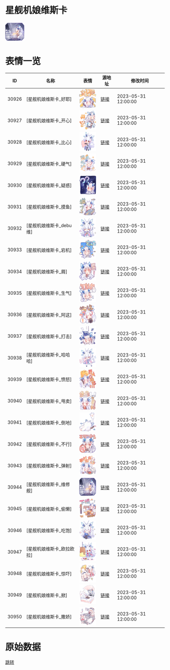 # 星舰机娘维斯卡

<img src="./cover.png" height="60" alt="cover" />

# 表情一览

|ID|名称|表情|源地址|修改时间|
|----|----|----|----|----|
|30926|[星舰机娘维斯卡_好耶]|<img src="./pic/030926_%5B星舰机娘维斯卡_好耶%5D.png" height="60" alt="好耶"/>|[链接](https://i0.hdslb.com/bfs/garb/092cf58b16120b7e0d595b8a21a97fb67da0e1a1.png)|2023-05-31 12:00:00|
|30927|[星舰机娘维斯卡_开心]|<img src="./pic/030927_%5B星舰机娘维斯卡_开心%5D.png" height="60" alt="开心"/>|[链接](https://i0.hdslb.com/bfs/garb/595935f85fd6219c3d3af4a1ca9e2321be71c41a.png)|2023-05-31 12:00:00|
|30928|[星舰机娘维斯卡_比心]|<img src="./pic/030928_%5B星舰机娘维斯卡_比心%5D.png" height="60" alt="比心"/>|[链接](https://i0.hdslb.com/bfs/garb/dd9fa85d8f5b861673c3eb954e9625fe9b75b1e8.png)|2023-05-31 12:00:00|
|30929|[星舰机娘维斯卡_硬气]|<img src="./pic/030929_%5B星舰机娘维斯卡_硬气%5D.png" height="60" alt="硬气"/>|[链接](https://i0.hdslb.com/bfs/garb/cd31e82d39e0dbfc0dd21095b8b1ad223e96f489.png)|2023-05-31 12:00:00|
|30930|[星舰机娘维斯卡_疑惑]|<img src="./pic/030930_%5B星舰机娘维斯卡_疑惑%5D.png" height="60" alt="疑惑"/>|[链接](https://i0.hdslb.com/bfs/garb/f8f57b3548b80a18b5b849728e2c223108ced19b.png)|2023-05-31 12:00:00|
|30931|[星舰机娘维斯卡_摸鱼]|<img src="./pic/030931_%5B星舰机娘维斯卡_摸鱼%5D.png" height="60" alt="摸鱼"/>|[链接](https://i0.hdslb.com/bfs/garb/df543ff6facace4a235acefc6407dfdd676a506c.png)|2023-05-31 12:00:00|
|30932|[星舰机娘维斯卡_debu维]|<img src="./pic/030932_%5B星舰机娘维斯卡_debu维%5D.png" height="60" alt="debu维"/>|[链接](https://i0.hdslb.com/bfs/garb/6611929f4d4ab2e41d66fdfcbcb55fd2b214f889.png)|2023-05-31 12:00:00|
|30933|[星舰机娘维斯卡_宕机]|<img src="./pic/030933_%5B星舰机娘维斯卡_宕机%5D.png" height="60" alt="宕机"/>|[链接](https://i0.hdslb.com/bfs/garb/4117e407739ac81f894dabd5aefdf0dfd77d792b.png)|2023-05-31 12:00:00|
|30934|[星舰机娘维斯卡_屑]|<img src="./pic/030934_%5B星舰机娘维斯卡_屑%5D.png" height="60" alt="屑"/>|[链接](https://i0.hdslb.com/bfs/garb/a0b1f3c4f71b3ce4a43e6b632821789b9fdb9293.png)|2023-05-31 12:00:00|
|30935|[星舰机娘维斯卡_生气]|<img src="./pic/030935_%5B星舰机娘维斯卡_生气%5D.png" height="60" alt="生气"/>|[链接](https://i0.hdslb.com/bfs/garb/6c428d5011e497d7063a37271dadc8f31ace751c.png)|2023-05-31 12:00:00|
|30936|[星舰机娘维斯卡_阿这]|<img src="./pic/030936_%5B星舰机娘维斯卡_阿这%5D.png" height="60" alt="阿这"/>|[链接](https://i0.hdslb.com/bfs/garb/4d7d635b65b913c0482a6f95ec37c1427d4ad6a8.png)|2023-05-31 12:00:00|
|30937|[星舰机娘维斯卡_打击]|<img src="./pic/030937_%5B星舰机娘维斯卡_打击%5D.png" height="60" alt="打击"/>|[链接](https://i0.hdslb.com/bfs/garb/5bba91b6bbf571fa0eb24a3ce210d36dc761cfcd.png)|2023-05-31 12:00:00|
|30938|[星舰机娘维斯卡_哈哈哈]|<img src="./pic/030938_%5B星舰机娘维斯卡_哈哈哈%5D.png" height="60" alt="哈哈哈"/>|[链接](https://i0.hdslb.com/bfs/garb/37cd550b67eeba4bf96f26756ad4b73bcd2e7a68.png)|2023-05-31 12:00:00|
|30939|[星舰机娘维斯卡_愤怒]|<img src="./pic/030939_%5B星舰机娘维斯卡_愤怒%5D.png" height="60" alt="愤怒"/>|[链接](https://i0.hdslb.com/bfs/garb/b6efb5b4dd683d345e62917e22ab65bff8f6dd7f.png)|2023-05-31 12:00:00|
|30940|[星舰机娘维斯卡_甩卖]|<img src="./pic/030940_%5B星舰机娘维斯卡_甩卖%5D.png" height="60" alt="甩卖"/>|[链接](https://i0.hdslb.com/bfs/garb/1e78f6347207fe520e93ca5269e5feb49f4638f5.png)|2023-05-31 12:00:00|
|30941|[星舰机娘维斯卡_倒地]|<img src="./pic/030941_%5B星舰机娘维斯卡_倒地%5D.png" height="60" alt="倒地"/>|[链接](https://i0.hdslb.com/bfs/garb/193140861a9c9f1aed7b5247aeb999c9ffc0c31f.png)|2023-05-31 12:00:00|
|30942|[星舰机娘维斯卡_不行]|<img src="./pic/030942_%5B星舰机娘维斯卡_不行%5D.png" height="60" alt="不行"/>|[链接](https://i0.hdslb.com/bfs/garb/2607d9ca9403a2383f892d8c852568d86210cca8.png)|2023-05-31 12:00:00|
|30943|[星舰机娘维斯卡_弹射]|<img src="./pic/030943_%5B星舰机娘维斯卡_弹射%5D.png" height="60" alt="弹射"/>|[链接](https://i0.hdslb.com/bfs/garb/4614ade81ed99d39b51a2683faf02a5427a5916b.png)|2023-05-31 12:00:00|
|30944|[星舰机娘维斯卡_维修舰]|<img src="./pic/030944_%5B星舰机娘维斯卡_维修舰%5D.png" height="60" alt="维修舰"/>|[链接](https://i0.hdslb.com/bfs/garb/107b449aca05d5515c1339fe38afe75d2ed1e15f.png)|2023-05-31 12:00:00|
|30945|[星舰机娘维斯卡_偷懒]|<img src="./pic/030945_%5B星舰机娘维斯卡_偷懒%5D.png" height="60" alt="偷懒"/>|[链接](https://i0.hdslb.com/bfs/garb/6b26ec119d62ed38806a8cd8f08b92d32a75deab.png)|2023-05-31 12:00:00|
|30946|[星舰机娘维斯卡_吃饱]|<img src="./pic/030946_%5B星舰机娘维斯卡_吃饱%5D.png" height="60" alt="吃饱"/>|[链接](https://i0.hdslb.com/bfs/garb/070716762d2c2866b18a63d240ca58375260e15f.png)|2023-05-31 12:00:00|
|30947|[星舰机娘维斯卡_欧拉欧拉]|<img src="./pic/030947_%5B星舰机娘维斯卡_欧拉欧拉%5D.png" height="60" alt="欧拉欧拉"/>|[链接](https://i0.hdslb.com/bfs/garb/103d59edaae69c3f1d05da610c7b7a5e1c2b8f57.png)|2023-05-31 12:00:00|
|30948|[星舰机娘维斯卡_惊吓]|<img src="./pic/030948_%5B星舰机娘维斯卡_惊吓%5D.png" height="60" alt="惊吓"/>|[链接](https://i0.hdslb.com/bfs/garb/9409401a634add66d6009060b7702bdd65067934.png)|2023-05-31 12:00:00|
|30949|[星舰机娘维斯卡_掀]|<img src="./pic/030949_%5B星舰机娘维斯卡_掀%5D.png" height="60" alt="掀"/>|[链接](https://i0.hdslb.com/bfs/garb/ccdccde0e2467fd1bfb7ac2f77d46a0c48967611.png)|2023-05-31 12:00:00|
|30950|[星舰机娘维斯卡_撒娇]|<img src="./pic/030950_%5B星舰机娘维斯卡_撒娇%5D.png" height="60" alt="撒娇"/>|[链接](https://i0.hdslb.com/bfs/garb/7d171352cb3ad3450943496674d09ba54d9115fa.png)|2023-05-31 12:00:00|

# 原始数据

[跳转](./raw.json)

